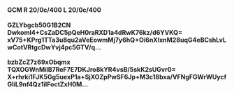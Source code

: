 #### GCM R 20/0c/400 L 20/0c/400
**GZLYbgcb50G1B2CN**<br/>**Dwkoml4+CsZaDC5pQeH0raRXD1a4dRwK76kz/d6YVKQ=**<br/>**xV75+KPrg1TTa3u8qu2aVeEowmMj7y6hQ+Oi6nXlxnM28uqG4eBCshLvLwCotVRtgcDwYvj4pc5GTV/q...**<br/><br/>
**bzbZcZ7z69xObqmx**<br/>**TQXOGWnMilB7ReF7E7DKJro8kYR4vsB/5skK2sUGvr0=**<br/>**X+rhrki1FJK5Gg5uexP1a+SjXOZpPwSF6Jp+M3c18bxa/VFNgFGWrWUycfGIiL9nf4Qz1iIFoctZxH0M...**